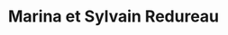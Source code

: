---
title: "Marina et Sylvain Redureau"
url: /lile-bouchard/marina-et-sylvain-redureau/
shop: boulangerie
---